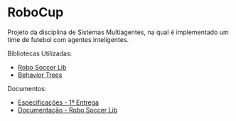 # RoboCup

Projeto da disciplina de Sistemas Multiagentes, na qual é implementado um time de futebol com agentes inteligentes.

Bibliotecas Utilizadas:
  * [Robo Soccer Lib](https://bitbucket.org/brunohpmarques/robosoccerlib)
  * [Behavior Trees](https://github.com/libgdx/gdx-ai) 

Documentos:
  * [Especificações - 1ª Entrega](https://github.com/fabioafreitas/RoboCup/blob/master/Documenta%C3%A7%C3%A3o%20-%201%C2%AA%20Entrega%20Projeto.pdf)
  * [Documentação - Robo Soccer Lib](https://github.com/fabioafreitas/RoboCup/blob/master/Documenta%C3%A7%C3%A3o%20-%20RoboSoccerLib%202D.pdf)
